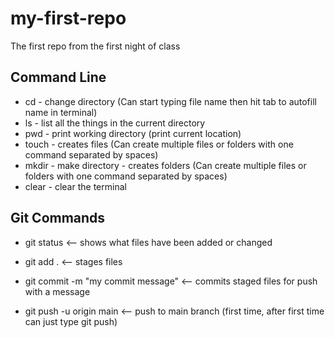 # my-first-repo
The first repo from the first night of class

## Command Line
- cd - change directory (Can start typing file name then hit tab to autofill name in terminal)
- ls - list all the things in the current directory
- pwd - print working directory (print current location)
- touch - creates files (Can create multiple files or folders with one command separated by spaces)
- mkdir - make directory - creates folders (Can create multiple files or folders with one command separated by spaces)
- clear - clear the terminal

## Git Commands

- git status <-- shows what files have been added or changed

- git add . <-- stages files
- git commit -m "my commit message" <-- commits staged files for push with a message
- git push -u origin main <-- push to main branch (first time, after first time can just type git push)